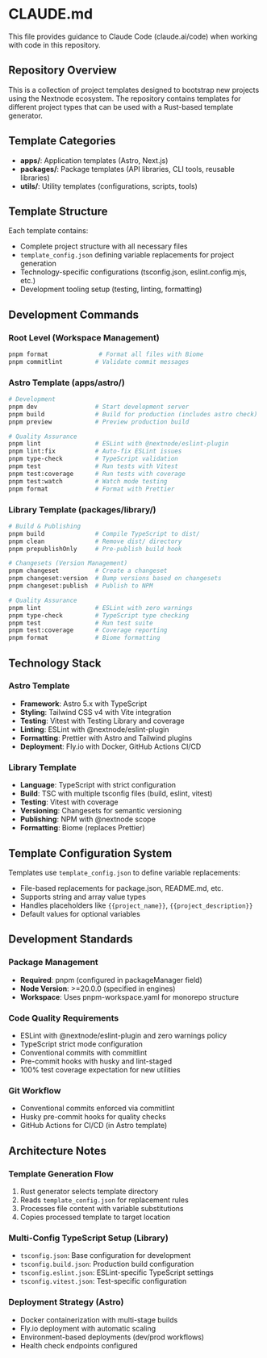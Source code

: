 # CLAUDE.md

This file provides guidance to Claude Code (claude.ai/code) when working with code in this repository.

## Repository Overview

This is a collection of project templates designed to bootstrap new projects using the Nextnode ecosystem. The repository contains templates for different project types that can be used with a Rust-based template generator.

## Template Categories

- **apps/**: Application templates (Astro, Next.js)
- **packages/**: Package templates (API libraries, CLI tools, reusable libraries)
- **utils/**: Utility templates (configurations, scripts, tools)

## Template Structure

Each template contains:
- Complete project structure with all necessary files
- `template_config.json` defining variable replacements for project generation
- Technology-specific configurations (tsconfig.json, eslint.config.mjs, etc.)
- Development tooling setup (testing, linting, formatting)

## Development Commands

### Root Level (Workspace Management)
```bash
pnpm format              # Format all files with Biome
pnpm commitlint         # Validate commit messages
```

### Astro Template (apps/astro/)
```bash
# Development
pnpm dev                # Start development server
pnpm build              # Build for production (includes astro check)
pnpm preview            # Preview production build

# Quality Assurance
pnpm lint               # ESLint with @nextnode/eslint-plugin
pnpm lint:fix           # Auto-fix ESLint issues
pnpm type-check         # TypeScript validation
pnpm test               # Run tests with Vitest
pnpm test:coverage      # Run tests with coverage
pnpm test:watch         # Watch mode testing
pnpm format             # Format with Prettier
```

### Library Template (packages/library/)
```bash
# Build & Publishing
pnpm build              # Compile TypeScript to dist/
pnpm clean              # Remove dist/ directory
pnpm prepublishOnly     # Pre-publish build hook

# Changesets (Version Management)
pnpm changeset          # Create a changeset
pnpm changeset:version  # Bump versions based on changesets
pnpm changeset:publish  # Publish to NPM

# Quality Assurance
pnpm lint               # ESLint with zero warnings
pnpm type-check         # TypeScript type checking
pnpm test               # Run test suite
pnpm test:coverage      # Coverage reporting
pnpm format             # Biome formatting
```

## Technology Stack

### Astro Template
- **Framework**: Astro 5.x with TypeScript
- **Styling**: Tailwind CSS v4 with Vite integration
- **Testing**: Vitest with Testing Library and coverage
- **Linting**: ESLint with @nextnode/eslint-plugin
- **Formatting**: Prettier with Astro and Tailwind plugins
- **Deployment**: Fly.io with Docker, GitHub Actions CI/CD

### Library Template
- **Language**: TypeScript with strict configuration
- **Build**: TSC with multiple tsconfig files (build, eslint, vitest)
- **Testing**: Vitest with coverage
- **Versioning**: Changesets for semantic versioning
- **Publishing**: NPM with @nextnode scope
- **Formatting**: Biome (replaces Prettier)

## Template Configuration System

Templates use `template_config.json` to define variable replacements:
- File-based replacements for package.json, README.md, etc.
- Supports string and array value types
- Handles placeholders like `{{project_name}}`, `{{project_description}}`
- Default values for optional variables

## Development Standards

### Package Management
- **Required**: pnpm (configured in packageManager field)
- **Node Version**: >=20.0.0 (specified in engines)
- **Workspace**: Uses pnpm-workspace.yaml for monorepo structure

### Code Quality Requirements
- ESLint with @nextnode/eslint-plugin and zero warnings policy
- TypeScript strict mode configuration
- Conventional commits with commitlint
- Pre-commit hooks with husky and lint-staged
- 100% test coverage expectation for new utilities

### Git Workflow
- Conventional commits enforced via commitlint
- Husky pre-commit hooks for quality checks
- GitHub Actions for CI/CD (in Astro template)

## Architecture Notes

### Template Generation Flow
1. Rust generator selects template directory
2. Reads `template_config.json` for replacement rules
3. Processes file content with variable substitutions
4. Copies processed template to target location

### Multi-Config TypeScript Setup (Library)
- `tsconfig.json`: Base configuration for development
- `tsconfig.build.json`: Production build configuration  
- `tsconfig.eslint.json`: ESLint-specific TypeScript settings
- `tsconfig.vitest.json`: Test-specific configuration

### Deployment Strategy (Astro)
- Docker containerization with multi-stage builds
- Fly.io deployment with automatic scaling
- Environment-based deployments (dev/prod workflows)
- Health check endpoints configured